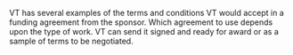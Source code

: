 VT has several examples of the terms and conditions VT would accept in a funding agreement from the sponsor. Which agreement to use depends upon the type of work.  VT can send it signed and ready for award or as a sample of terms to be negotiated.
